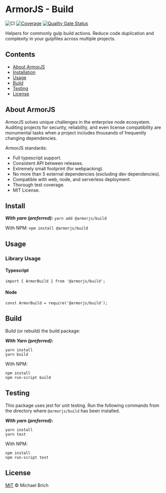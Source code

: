
# ArmorJS - Build

![CI](https://github.com/armorjs/build/workflows/CI/badge.svg?branch=master) [![Coverage](https://sonarcloud.io/api/project_badges/measure?project=armorjs_build&metric=coverage)](https://sonarcloud.io/dashboard?id=armorjs_build) [![Quality Gate Status](https://sonarcloud.io/api/project_badges/measure?project=armorjs_build&metric=alert_status)](https://sonarcloud.io/dashboard?id=armorjs_build) 

Helpers for commonly gulp build actions. Reduce code duplication and complexity in your gulpfiles across multiple projects.

## Contents
- [About ArmorJS](#about-armorjs)
- [Installation](#Installation)
- [Usage](#usage)
- [Build](#build)
- [Testing](#testing)
- [License](#license)

## About ArmorJS
ArmorJS solves unique challenges in the enterprise node ecosystem. Auditing projects for security, reliability, and even license compatibility are monumental tasks when a project includes thousands of frequently changing dependencies.

ArmorJS standards:
* Full typescript support.
* Consistent API between releases.
* Extremely small footprint (for webpacking).
* No more than 5 external dependencies (excluding dev dependencies).
* Compatible with web, node, and serverless deployment.
* Thorough test coverage.
* MIT License.

## Install

***With yarn (preferred):***
```yarn add @armorjs/build```

With NPM:
```npm install @armorjs/build```

## Usage

### Library Usage

#### Typescript
```
import { ArmorBuild } from '@armorjs/build';
```

#### Node
```
const ArmorBuild = require('@armorjs/build');
```

## Build
Build (or rebuild) the build package:

***With Yarn (preferred):***
```
yarn install
yarn build
```

With NPM:
```
npm install
npm run-script build
```

## Testing

This package uses jest for unit testing. Run the following commands from the directory where `@armorjs/build` has been installed.

***With yarn (preferred):***
```
yarn install
yarn test
```

With NPM:
```
npm install
npm run-script test
```

## License
[MIT](LICENSE) &copy; Michael Brich